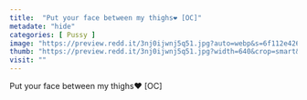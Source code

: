 ```yaml
---
title:  "Put your face between my thighs❤️ [OC]"
metadate: "hide"
categories: [ Pussy ]
image: "https://preview.redd.it/3nj0ijwnj5q51.jpg?auto=webp&s=6f112e4260bc3216f56d8caeeba9e5486a1bba2b"
thumb: "https://preview.redd.it/3nj0ijwnj5q51.jpg?width=640&crop=smart&auto=webp&s=ffd8816d9b7fb4da23ec07ce278abc28d1983916"
visit: ""
---
```

Put your face between my thighs❤️ [OC]
